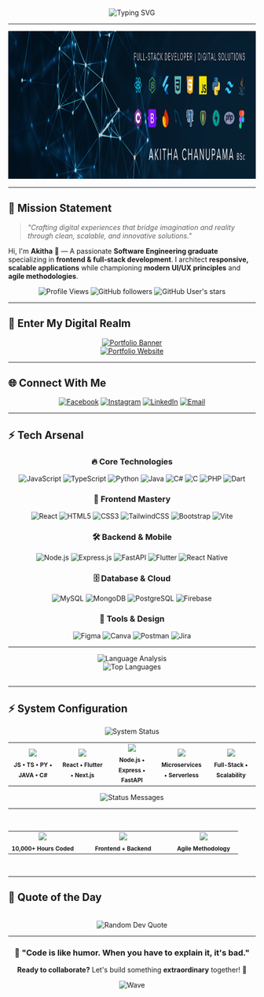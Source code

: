 <div align="center">
<br>
  
  ![Typing SVG](https://readme-typing-svg.herokuapp.com?font=Fira+Code&weight=500&size=32&pause=1000&color=00D9FF&center=true&vCenter=true&random=false&width=600&lines=SOFTWARE+ENGINEERING+GRADUATE;FULL-STACK+DEVELOPER;UI%2FUX+ENTHUSIAST;CLEAN+CODE+ADVOCATOR;AGILE+PRACTITIONER)
  
</div>

---

<div align="center">
  <img src="https://github.com/Akitha-Chanupama/Akitha-Chanupama/blob/main/Dark%20Blue%20Abstract%20Technology%20LinkedIn%20Banner%20(1).jpg" alt="Futuristic Developer Banner" width="100%" height="300"/>
</div>



---

## 🎯 **Mission Statement**

> *"Crafting digital experiences that bridge imagination and reality through clean, scalable, and innovative solutions."*

Hi, I'm **Akitha** 👋 — A passionate **Software Engineering graduate** specializing in **frontend & full-stack development**. I architect **responsive, scalable applications** while championing **modern UI/UX principles** and **agile methodologies**.

<div align="center">
  
  ![Profile Views](https://komarev.com/ghpvc/?username=Akitha-Chanupama&color=00d9ff&style=for-the-badge&label=PROFILE+VIEWS)
  ![GitHub followers](https://img.shields.io/github/followers/Akitha-Chanupama?color=00d9ff&style=for-the-badge&label=FOLLOWERS)
  ![GitHub User's stars](https://img.shields.io/github/stars/Akitha-Chanupama?color=00d9ff&style=for-the-badge&label=STARS)
  
</div>


---


## 🌌 **Enter My Digital Realm**

<div align="center">
  
  <a href="https://your-website.com" target="_blank">
    <img src="https://readme-typing-svg.herokuapp.com?font=Orbitron&weight=700&size=28&duration=3000&pause=1000&color=00D9FF&center=true&vCenter=true&width=600&height=80&lines=🚀+EXPLORE+MY+PORTFOLIO;💫+INTERACTIVE+EXPERIENCES;⚡+LIVE+PROJECTS+%26+DEMOS;🎯+CUTTING-EDGE+INNOVATIONS" alt="Portfolio Banner"/>
  </a>
  
  <br>
  
  <a href="https://akithachanupama.com" target="_blank">
    <img src="https://img.shields.io/badge/_VISIT_MY_PERSONAL_WEBSITE-FF6B6B?style=for-the-badge&logoColor=white&labelColor=1a1a2e&color=16213e&logo=data:image/svg+xml;base64,PHN2ZyB3aWR0aD0iMjQiIGhlaWdodD0iMjQiIHZpZXdCb3g9IjAgMCAyNCAyNCIgZmlsbD0ibm9uZSIgeG1sbnM9Imh0dHA6Ly93d3cudzMub3JnLzIwMDAvc3ZnIj4KPHBhdGggZD0iTTEyIDJMMTMuMDkgOC4yNkwyMCA5TDEzLjA5IDE1Ljc0TDEyIDIyTDEwLjkxIDE1Ljc0TDQgOUwxMC45MSA4LjI2TDEyIDJaIiBmaWxsPSIjMDBEOUZGIi8+Cjwvc3ZnPgo=" alt="Portfolio Website" width="300"/>
  </a>
  
</div>

---
## 🌐 **Connect With Me**

<div align="center">
  
  [![Facebook](https://img.shields.io/badge/Facebook-1877F2.svg?style=for-the-badge&logo=Facebook&logoColor=white)](https://www.facebook.com/akitha.chanupama)
  [![Instagram](https://img.shields.io/badge/Instagram-E4405F.svg?style=for-the-badge&logo=Instagram&logoColor=white)](https://www.instagram.com/akitha_chanupama/)
  [![LinkedIn](https://img.shields.io/badge/LinkedIn-0077B5.svg?style=for-the-badge&logo=linkedin&logoColor=white)](https://www.linkedin.com/in/akitha-chanupama-478b4126b)
  [![Email](https://img.shields.io/badge/Email-D14836?style=for-the-badge&logo=gmail&logoColor=white)](mailto:akithachanupama@gmail.com)
  
</div>

---

## ⚡ **Tech Arsenal**

<div align="center">

### **🔥 Core Technologies**
![JavaScript](https://img.shields.io/badge/JavaScript-F7DF1E?style=for-the-badge&logo=javascript&logoColor=black)
![TypeScript](https://img.shields.io/badge/TypeScript-007ACC?style=for-the-badge&logo=typescript&logoColor=white)
![Python](https://img.shields.io/badge/Python-3776AB?style=for-the-badge&logo=python&logoColor=white)
![Java](https://img.shields.io/badge/Java-ED8B00?style=for-the-badge&logo=openjdk&logoColor=white)
![C#](https://img.shields.io/badge/C%23-239120?style=for-the-badge&logo=csharp&logoColor=white)
![C](https://img.shields.io/badge/C-00599C?style=for-the-badge&logo=c&logoColor=white)
![PHP](https://img.shields.io/badge/PHP-777BB4?style=for-the-badge&logo=php&logoColor=white)
![Dart](https://img.shields.io/badge/Dart-0175C2?style=for-the-badge&logo=dart&logoColor=white)

### **🎨 Frontend Mastery**
![React](https://img.shields.io/badge/React-20232A?style=for-the-badge&logo=react&logoColor=61DAFB)
![HTML5](https://img.shields.io/badge/HTML5-E34F26?style=for-the-badge&logo=html5&logoColor=white)
![CSS3](https://img.shields.io/badge/CSS3-1572B6?style=for-the-badge&logo=css3&logoColor=white)
![TailwindCSS](https://img.shields.io/badge/Tailwind_CSS-38B2AC?style=for-the-badge&logo=tailwind-css&logoColor=white)
![Bootstrap](https://img.shields.io/badge/Bootstrap-7952B3?style=for-the-badge&logo=bootstrap&logoColor=white)
![Vite](https://img.shields.io/badge/Vite-646CFF?style=for-the-badge&logo=vite&logoColor=white)

### **🛠️ Backend & Mobile**
![Node.js](https://img.shields.io/badge/Node.js-43853D?style=for-the-badge&logo=node.js&logoColor=white)
![Express.js](https://img.shields.io/badge/Express.js-404D59?style=for-the-badge&logo=express&logoColor=white)
![FastAPI](https://img.shields.io/badge/FastAPI-005571?style=for-the-badge&logo=fastapi&logoColor=white)
![Flutter](https://img.shields.io/badge/Flutter-02569B?style=for-the-badge&logo=flutter&logoColor=white)
![React Native](https://img.shields.io/badge/React_Native-20232A?style=for-the-badge&logo=react&logoColor=61DAFB)

### **🗄️ Database & Cloud**
![MySQL](https://img.shields.io/badge/MySQL-4479A1?style=for-the-badge&logo=mysql&logoColor=white)
![MongoDB](https://img.shields.io/badge/MongoDB-4EA94B?style=for-the-badge&logo=mongodb&logoColor=white)
![PostgreSQL](https://img.shields.io/badge/PostgreSQL-316192?style=for-the-badge&logo=postgresql&logoColor=white)
![Firebase](https://img.shields.io/badge/Firebase-FFCA28?style=for-the-badge&logo=firebase&logoColor=black)

### **🎯 Tools & Design**
![Figma](https://img.shields.io/badge/Figma-F24E1E?style=for-the-badge&logo=figma&logoColor=white)
![Canva](https://img.shields.io/badge/Canva-00C4CC?style=for-the-badge&logo=canva&logoColor=white)
![Postman](https://img.shields.io/badge/Postman-FF6C37?style=for-the-badge&logo=postman&logoColor=white)
![Jira](https://img.shields.io/badge/Jira-0052CC?style=for-the-badge&logo=jira&logoColor=white)

</div>

---

<div align="center">
  <img src="https://readme-typing-svg.herokuapp.com?font=JetBrains+Mono&weight=600&size=18&duration=2000&pause=2000&color=00D9FF&center=true&vCenter=true&width=500&lines=ANALYZING+CODEBASE...;COMPILING+STATS...;🔍+LANGUAGE+METRICS+LOADED&typeSpeed=0&deleteSpeed=0" alt="Language Analysis"/>
<br>
  <img src="https://github-readme-stats.vercel.app/api/top-langs/?username=Akitha-Chanupama&layout=compact&theme=radical&bg_color=0d1117&border_color=00d9ff&title_color=00d9ff&text_color=ffffff&icon_color=00d9ff&hide_border=false&border_radius=10" alt="Top Languages" width="500"/>
<br><br>
  
</div>  

---



## ⚡ **System Configuration**

<div align="center">
  
  


  <img src="https://readme-typing-svg.herokuapp.com?font=JetBrains+Mono&size=16&duration=2000&pause=500&color=00D9FF&center=true&vCenter=true&width=400&lines=💻+CORE_LANGUAGES_LOADED;⚡+FRAMEWORKS_OPTIMIZED;🏗️+ARCHITECTURE_DEPLOYED" alt="System Status"/>

  
  
  <br>
  
  <table>
    <tr>
      <td align="center" width="20%">
        <img src="https://img.shields.io/badge/STACK-00D9FF?style=for-the-badge&logoColor=white&labelColor=1a1a2e"/>
        <br><sub><b>JS • TS • PY • JAVA • C#</b></sub>
      </td>
      <td align="center" width="20%">
        <img src="https://img.shields.io/badge/FRONTEND-4ECDC4?style=for-the-badge&logoColor=white&labelColor=1a1a2e"/>
        <br><sub><b>React • Flutter • Next.js</b></sub>
      </td>
      <td align="center" width="20%">
        <img src="https://img.shields.io/badge/BACKEND-45B7D1?style=for-the-badge&logoColor=white&labelColor=1a1a2e"/>
        <br><sub><b>Node.js • Express • FastAPI</b></sub>
      </td>
      <td align="center" width="20%">
        <img src="https://img.shields.io/badge/CLOUD-96CEB4?style=for-the-badge&logoColor=white&labelColor=1a1a2e"/>
        <br><sub><b>Microservices • Serverless</b></sub>
      </td>
      <td align="center" width="20%">
        <img src="https://img.shields.io/badge/FOCUS-FECA57?style=for-the-badge&logoColor=white&labelColor=1a1a2e"/>
        <br><sub><b>Full-Stack • Scalability</b></sub>
      </td>
    </tr>
  </table>
  

  
  <img src="https://readme-typing-svg.herokuapp.com?font=JetBrains+Mono&weight=600&size=14&duration=3000&pause=1000&color=888888&center=true&vCenter=true&width=600&lines=🔧+DEBUG_MODE%3A+console.log()+%7C%7C+no_shame;🚀+STATUS%3A+Building+next-gen+applications;💡+MISSION%3A+Code+%2B+Creativity+%3D+Innovation" alt="Status Messages"/>
  
</div>

---


<div align="center">
  
<br>
  <table>
  <tr>
    <td align="center" width="30%">
      <img src="https://img.shields.io/badge/XP_EARNED-007ACC?style=for-the-badge&logo=data:image/svg+xml;base64,PHN2ZyB3aWR0aD0iMjQiIGhlaWdodD0iMjQiIHZpZXdCb3g9IjAgMCAyNCAyNCIgZmlsbD0ibm9uZSIgeG1sbnM9Imh0dHA6Ly93d3cudzMub3JnLzIwMDAvc3ZnIj4KPHBhdGggZD0iTTEyIDJMMTMuMDkgOC4yNkwyMCA5TDEzLjA5IDE1Ljc0TDEyIDIyTDEwLjkxIDE1Solid0TDQgOUwxMC45MSA4LjI2TDEyIDJaIiBmaWxsPSIjRkZENzAwIi8+Cjwvc3ZnPgo="/>
      <br><sub><b>10,000+ Hours Coded</b></sub>
    </td>
    <td align="center" width="40%">
      <img src="https://img.shields.io/badge/COMBO_MULTIPLIER-007ACC?style=for-the-badge&logo=data:image/svg+xml;base64,PHN2ZyB3aWR0aD0iMjQiIGhlaWdodD0iMjQiIHZpZXdCb3g9IjAgMCAyNCAyNCIgZmlsbD0ibm9uZSIgeG1sbnM9Imh0dHA6Ly93d3cudzMub3JnLzIwMDAvc3ZnIj4KPHBhdGggZD0iTTkgMTFIMTVMMTMgMTNIMTFMOSAxMVoiIGZpbGw9IiM0RUNEQUM0Ii8+CjxwYXRoIGQ9Ik0yMSAxNlY0QTIgMiAwIDAwMTkgMkg1QzMuOSAyIDMgMi45IDMgNFYxNkMzIDE3LjEgMy45IDE4IDUgMThIMTlDMjAuMSAxOCAyMSAxNy4xIDIxIDE2WiIgc3Ryb2tlPSIjNEVDREE0IiBzdHJva2Utd2lkdGg9IjIiIGZpbGw9Im5vbmUiLz4KPC9zdmc+"/>
      <br><sub><b>Frontend + Backend</b></sub>
    </td>
    <td align="center" width="30%">
      <img src="https://img.shields.io/badge/POWER_UP-007ACC?style=for-the-badge&logo=data:image/svg+xml;base64,PHN2ZyB3aWR0aD0iMjQiIGhlaWdodD0iMjQiIHZpZXdCb3g9IjAgMCAyNCAyNCIgZmlsbD0ibm9uZSIgeG1sbnM9Imh0dHA6Ly93d3cudzMub3JnLzIwMDAvc3ZnIj4KPHBhdGggZD0iTTEzIDJMMTEgN0g2TDEwIDIyTDEzIDlIMThMMTMgMloiIGZpbGw9IiNGMzlDMTIiLz4KPC9zdmc+"/>
      <br><sub><b>Agile Methodology</b></sub>
    </td>
  </tr>
</table>
  
  <br>
  
</div>

---

## 🌟 **Quote of the Day**

<div align="center">
  <br>
  <img src="https://quotes-github-readme.vercel.app/api?type=horizontal&theme=radical" alt="Random Dev Quote"/>
</div>

---

<div align="center">
  
  ### 🚀 **"Code is like humor. When you have to explain it, it's bad."** 
  
  **Ready to collaborate?** Let's build something **extraordinary** together! 🌟
  

  ![Wave](https://capsule-render.vercel.app/api?type=waving&color=gradient&customColorList=0,2,2,5,30&height=100&section=footer)
  
</div>



